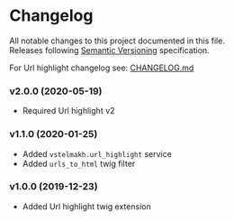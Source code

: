 # Changelog
All notable changes to this project documented in this file.  
Releases following [Semantic Versioning](https://semver.org/spec/v2.0.0.html) specification.  

For Url highlight changelog see: [CHANGELOG.md](https://github.com/vstelmakh/url-highlight/CHANGELOG.md)

### v2.0.0 (2020-05-19)
- Required Url highlight v2

### v1.1.0 (2020-01-25)
- Added `vstelmakh.url_highlight` service
- Added `urls_to_html` twig filter

### v1.0.0 (2019-12-23)
- Added Url highlight twig extension
